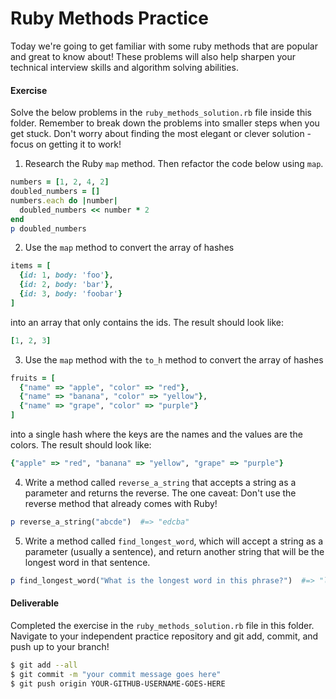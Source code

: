 # Ruby Methods Practice

Today we're going to get familiar with some ruby methods that are popular and great to know about! These problems will also help sharpen your technical interview skills and algorithm solving abilities. 

#### Exercise

Solve the below problems in the `ruby_methods_solution.rb` file inside this folder. Remember to break down the problems into smaller steps when you get stuck. Don't worry about finding the most elegant or clever solution - focus on getting it to work!

1. Research the Ruby `map` method. Then refactor the code below using `map`.
```ruby
numbers = [1, 2, 4, 2]
doubled_numbers = []
numbers.each do |number|
  doubled_numbers << number * 2
end
p doubled_numbers
```

2. Use the `map` method to convert the array of hashes 
```ruby
items = [
  {id: 1, body: 'foo'},
  {id: 2, body: 'bar'},
  {id: 3, body: 'foobar'}
]
```
into an array that only contains the ids. The result should look like:
```ruby
[1, 2, 3]
```


3. Use the `map` method with the `to_h` method to convert the array of hashes
```ruby
fruits = [
  {"name" => "apple", "color" => "red"},
  {"name" => "banana", "color" => "yellow"},
  {"name" => "grape", "color" => "purple"}
]
```
into a single hash where the keys are the names and the values are the colors. The result should look like:
```ruby
{"apple" => "red", "banana" => "yellow", "grape" => "purple"}
```

4. Write a method called `reverse_a_string` that accepts a string as a parameter and returns the reverse. The one caveat: Don't use the reverse method that already comes with Ruby!
```ruby
p reverse_a_string("abcde")  #=> "edcba"
```

5. Write a method called `find_longest_word`, which will accept a string as a parameter (usually a sentence), and return another string that will be the longest word in that sentence.
```ruby
p find_longest_word("What is the longest word in this phrase?")  #=> "longest"
```

#### Deliverable
Completed the exercise in the `ruby_methods_solution.rb` file in this folder. Navigate to your independent practice repository and git add, commit, and push up to your branch!

```bash
$ git add --all
$ git commit -m "your commit message goes here"
$ git push origin YOUR-GITHUB-USERNAME-GOES-HERE
```

